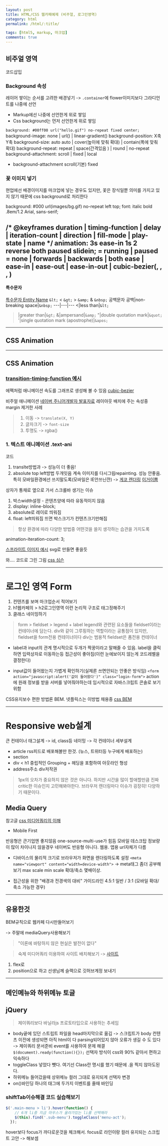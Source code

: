 ```yaml
---
layout: post
title: HTML/CSS 웹카페예제 (비주얼, 로그인영역)
category: html
permalink: /html/:title/

tags: [html5, markup, 마크업]
comments: true
---
```


## 비주얼 영역
코드삽입

### Background 속성
레이어 쌓이는 순서를 고려한 배경넣기 -> `.container`에 flower이미지보다 그라디언트를 나중에 선언
* Markup에선 나중에 선언한게 위로 쌓임
* Css background는 먼저 선언한게 위로 쌓임


`background: #00ff00 url("hello.gif") no-repeat fixed center; `
background-image: none | url() | linear-gradient()
background-position: X축 Y축
background-size: auto auto | cover(높이에 맞춰 확대) | contain(폭에 맞춰 확대)
background-repeat: repeat | space(간격있음                                                                                                                                                                                                                                                       ) | round | no-repeat
background-attachment: scroll | fixed | local

* background-attachment
scroll(기본) fixed

### 꽃 이미지 넣기
현업에선 배경이미지를 마크업에 넣는 경우도 있지만, 꽃은 장식일뿐 의미를 가지고 있지 않기 때문에 css background로 처리한다

background: #000 url(images/bg.gif) no-repeat left top;
font: italic bold .8em/1.2 Arial, sans-serif;

/* @keyframes duration | timing-function | delay |
iteration-count | direction | fill-mode | play-state | name */
animation: 3s ease-in 1s 2 reverse both paused slidein;
<single-animation-play-state> = running | paused
<single-animation-fill-mode> = none | forwards | backwards | both
ease | ease-in | ease-out | ease-in-out | cubic-bezier(<number>, <number>, <number>, <number>)
-----
#### 특수문자
[특수문자 Entity Name](https://www.w3schools.com/html/html_entities.asp)
`&lt;` <
`&gt;` >
`&amp;` &
`&nbsp;` 공백문자
공백|non-breaking space|`&nbsp;`
---|---|---
<|less than|`&lt;`
>|greater than|`&gt;`
&|ampersand|`&amp;`
"|double quotation mark|`&quot;`
'|single quotation mark (apostrophe)|`&apos;`

-----
## CSS Animation

---
## CSS Animation

### [transition-timing-function 예시](http://www.the-art-of-web.com/css/timing-function/)

에펙처럼 애니메이션 속도를 그래프로 생성해 볼 수 있음 [cubic-bezier](http://cubic-bezier.com/#.17,.67,.83,.67)


비주얼 애니메이션 [네이버 주니어개발자 발표자료](https://www.slideshare.net/wsconf/css-animation-wsconfseoul2017-vol2?qid=03751171-30ff-4317-a7d9-31f45a110931&v=&b=&from_search=2)
레이아웃 배치에 주는 속성중 margin 제거한 사례


>1. 이동 -> `translate(X, Y)`
>2. 글자크기 -> `font-size`
>3. 투명도 -> rgba()

### 1. 텍스트 애니메이션  .text-ani

코드

1. translte방법과 -> 성능이 더 좋음!
2. absolute top left방법 두개잇음
계속 이미지를 다시그림repainting. 성능 안좋음. 특히 모바일환경에선 쓰지말도록(모바일은 IE안쓰닌깐)
-> [게코 렌더링](https://www.youtube.com/watch?v=ZTnIxIA5KGw)
[이거이쁨](https://codepen.io/sergiompereira/pen/dqvwJ?q=text+shadow+animation&limit=all&type=type-pens)

상자가 통채로 옆으로 가서 스크롤바 생기는 이슈
1. 박스width설정 - 콘텐츠양에 따라 유동적이지 않음
2. display: inline-block;
3. absolute로 레이로 띄워짐
4. float: left띄워짐 뜨면 박스크기가 컨텐츠크기만해짐
>항상 환경에 따라 다양한 방법중 어떤것을 쓸지 생각하는 습관을 가지도록

animation-iteration-count: 3;

[스프라이트 이미지 예시](https://codepen.io/simurai/pen/tukwj)
svg로 만들면 좋을듯

와.... 코드로 그린 그림 [css 심슨](https://pattle.github.io/simpsons-in-css/)

------
# 로그인 영역 Form
1. 컨텐츠를 보며 마크업순서 적어보기
2. h1웹카페의 > h2로그인영역 이런 논리적 구조로 태그정해주기
3. 클래스 네이밍하기

>form > fieldset > legend + label
legend와 관련된 요소들을 fieldset이라는 컨테이너에 담는다.
div와 같이 그루핑하는 역할이라는 공통점이 있지만, fieldset을 form전용 컨테이너이다
div는 범용적 fieldset은 폼전용 컨테이너

* label과 input의 관계
명시적으로 두개가 짝꿍이라고 말해줄 수 있음. label을 클릭하면 입력상자로 이동하는등 접근성이 좋아짐(이런 눈에보이지 않는게 코드레벨을 결정한다)


* input값이 들어왔는지 가볍게 확인하기(실제론 쓰면안되는 안좋은 방식임)
`<form action="javascript:alert('값이 들어왔다')" class="login-form">` action에 원래 정보를 받을 서버를 넣어줘야하는데 임시적으로 자바스크립트 콘솔로 보기위함


CSS유지보수 편한 방법론 BEM. 넷플릭스는 이방법 채용중 [css BEM](http://wit.nts-corp.com/2015/04/16/3538)

------
# Responsive web설계
큰 컨테이너 태그설계 -> id, class등 네이밍 -> 각 컨테이너 세부설계
* article rss피드로 배포해볼만 한것. (뉴스, 트위터등 누구에게 배포하는)
* section
* div < h1 중립적인 Grouping + 헤딩을 포함하여 아웃라인 형성
* address주소 div저작권

>1px의 오차가 중요하지 않은 것은 아니다. 하지만 시간을 많이 할애할만큼 진짜 critic한 이슈인지 고민해봐야한다. 브라우저 렌더링마다 이슈가 굉장히! 다양하기 때문이다.

## Media Query
참고글 [css 미디어쿼리의 이해](http://naradesign.net/wp/2012/05/30/1823/)

* Mobile First

반응형은 큰기업엔 좋지않음 one-source-multi-use가 힘듬
모바일 데스크탑 정보량이 많이 차이나지 않을경우
네이버도 반응형 아니다. 웹용. 앱용 url자체가 다름

* 디바이스의 물리적 크기로 브라우저가 화면을 렌더링하도록 설정
`<meta name="viewport" content="width=device-width">`
-> meta태그 좀더 공부해보기
max scale min scale 확대/축소 몇배이상.

* 접근성을 위한 "배경과 전경색의 대비" 가이드라인
4.5:1 일반 / 3:1 (모바일 확대/축소 가능한 경우)

------
## 유용한것

BEM규칙으로 웹카페 다시만들어보기


-> 주말에 mediaQuery사용해보기
>"이론에 바탕하지 않은 현실은 발전이 없다"

>숙제 미디어쿼리 이용하여 사이트 배치해보기 -> [사이트](https://seulbinim.github.io/)
1. flex로
2. position으로
하고 선생님께 슬랙으로 깃허브계정 보내기


----

## 메인메뉴와 하위메뉴 토글
## jQuery
>제이쿼리보다 바닐라js 프로토타입으로 사용하는 추세임
* body끝에 있던 스트립트 파일을 head마지막으로 옮김
-> 스크립트가 body 컨텐츠 이전에 생성되면 아직 html이 다 parsing되어있지 않아 오류가 생길 수 도 있다
-> 제이쿼리 문서준비 event를 사용하여 문제 해결 `$(document).ready(function(){});`
선택자 방식이 css와 90% 같아서 편하고 익숙하다
* toggleClass 넣었다 뺏다. 여기선 Class란 명시를 했기 때문에 .을 찍지 않아도된다.
* 하위메뉴 들어갔을때 상위메뉴 컬러 그대로 유지되게 선택자 변경
* on()바인딩 하나의 태그에 두가지 이벤트를 줄때 바인딩

### shiftTab이슈해결 코드 실습해보기
```javascript
$('.main-menu > li').hover(function() {
    // 6개 li중 지금 마우스가 올라가있는 li를 선택해라
    $(this).find('.sub-menu').toggleClass('menu-act');
  });
```
hover보다 focus가 까다로운것을 체크해서. focus로 라인이랑 컬러 유지되는 스크립트 고안 -> 해보셈
